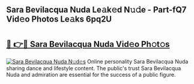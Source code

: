 ## Sara Bevilacqua Nuda Le𝚊k𝚎d N𝚞𝚍e - Part-fQ7 Vid𝚎o Photos Le𝚊ks 6pq2U

# <h2><a href="http://fbf9oo7.evod.top/?m=Sara+Bevilacqua+Nuda">🔗 👉🔴 Sara Bevilacqua Nuda Vid𝚎o Ph𝚘t𝚘s</a></h2>

[![Sara Bevilacqua Nuda N𝚞d𝚎s](https://i.imgur.com/8V9OHl7.gif)](http://fbf9oo7.evod.top/?m=Sara+Bevilacqua+Nuda)
Online personality Sara Bevilacqua Nuda sharing dance and lifestyle content. The public's trust Sara Bevilacqua Nuda and admiration are essential for the success of a public figure. 
